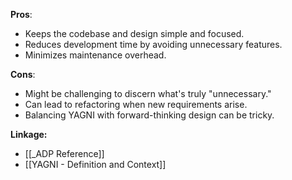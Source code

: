 **Pros**:
- Keeps the codebase and design simple and focused.
- Reduces development time by avoiding unnecessary features.
- Minimizes maintenance overhead.

**Cons**:
- Might be challenging to discern what's truly "unnecessary."
- Can lead to refactoring when new requirements arise.
- Balancing YAGNI with forward-thinking design can be tricky.

**Linkage:**
- [[_ADP Reference]]
- [[YAGNI - Definition and Context]]